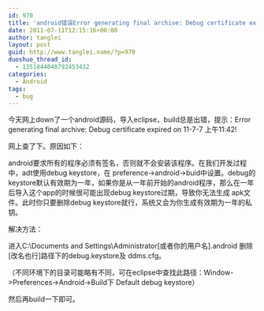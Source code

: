 ```yaml
---
id: 970
title: 'android错误Error generating final archive: Debug certificate expired on xx-x-x 上午11:42!'
date: 2011-07-11T12:15:16+00:00
author: tanglei
layout: post
guid: http://www.tanglei.name/?p=970
duoshuo_thread_id:
  - 1351844048792453432
categories:
  - Android
tags:
  - bug
---
```

今天网上down了一个android源码，导入eclipse，build总是出错，提示：Error generating final archive: Debug certificate expired on 11-7-7 上午11:42!

网上查了下。原因如下：

android要求所有的程序必须有签名，否则就不会安装该程序。在我们开发过程中，adt使用debug keystore，在 preference->android->buid中设置。debug的keystore默认有效期为一年，如果你是从一年前开始的android程序，那么在一年后导入这个app的时候很可能出现debug keystore过期，导致你无法生成 apk文件。此时你只要删除debug keystore就行，系统又会为你生成有效期为一年的私钥。

解决方法：

进入C:\Documents and Settings\Administrator[或者你的用户名]\.android 删除[改名也行]路径下的debug.keystore及 ddms.cfg。

（不同环境下的目录可能略有不同，可在eclipse中查找此路径：Window->Preferences->Android->Build下 Default debug keystore）

然后再build一下即可。
